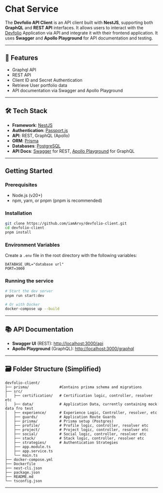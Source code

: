# Chat Service

The **Devfolio API Client** is an API client built with **NestJS**, supporting both **GraphQL** and **REST API** interfaces. It allows users to interact with the [Devfolio](https://github.com/iamArvy/devfolio.git/) Application via API and integrate it with their frontend application. It uses **Swagger** and **Apollo Playground** for API documentation and testing.

---

## 🚀 Features

* Graphql API
* REST API
* Client ID and Secret Authentication
* Retrieve User portfolio data
* API documentation via Swagger and Apollo Playground

---

## 🛠️ Tech Stack

* **Framework**: [NestJS](https://nestjs.com/)
* **Authentication**: [Passport.js](https://www.passportjs.org/)
* **API**: REST, GraphQL (Apollo)
* **ORM**: [Prisma](https://www.prisma.io/)
* **Databases**: [PostgreSQL](https://www.postgresql.org/)
* **API Docs**: [Swagger](https://swagger.org) for REST, [Apollo Playground](https://apollo.org) for GraphQL

---

## Getting Started

### Prerequisites

- Node.js (v20+)
- npm, yarn, or pnpm (pnpm is recommended)

### Installation

```bash
git clone https://github.com/iamArvy/devfolio-client.git
cd devfolio-client
pnpm install
```

### Environment Variables

Create a `.env` file in the root directory with the following variables:

```
DATABASE_URL="database url"
PORT=3000
```

### Running the service

```bash
# Start the dev server
pnpm run start:dev

# Or with Docker
docker-compose up --build
```

---

## 📚 API Documentation

* **Swagger UI** (REST): [http://localhost:3000/api](http://localhost:3000/api)
* **Apollo Playground** (GraphQL): [http://localhost:3000/graphql](http://localhost:3000/graphql)

---

## 🗃️ Folder Structure (Simplified)

```
devfolio-client/
├── prisma/              #Contains prisma schema and migrations
├── src/
│   ├── certification/   # Certification logic, controller, resolver etc
│   ├── data/            # Application Data, currently containing mock data fro test
│   ├── experience/      # Experience Logic, Controller, resolver, etc
│   ├── guards/          # Application Route Guards
│   ├── prisma/          # Prisma setup (Postgres)
│   ├── profile/         # Profile logic, controller, resolver etc
│   ├── project/         # Project logic, controller, resolver etc
│   ├── social/          # Social logic, controller, resolver etc
│   ├── stack/           # Stack logic, controller, resolver etc
│   ├── strategies/      # Authentication Strategies
│   ├── app.module.ts
│   ├── app.service.ts
│   └── main.ts
├── docker-compose.yml
├── Dockerfile
├── nest-cli.json
├── package.json
├── README.md
└── tsconfig.json
```

---